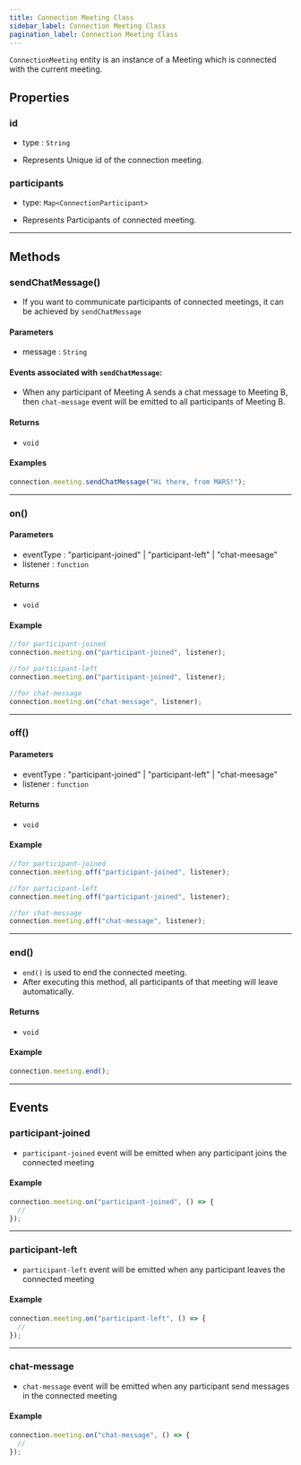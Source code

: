 ```yaml
---
title: Connection Meeting Class
sidebar_label: Connection Meeting Class
pagination_label: Connection Meeting Class
---
```


`ConnectionMeeting` entity is an instance of a Meeting which is connected with the current meeting.

<div class="sdk-api-ref-only-h4">

## Properties

### id

- type : `String`

- Represents Unique id of the connection meeting.

### participants

- type: `Map<ConnectionParticipant>`

- Represents Participants of connected meeting.

---

## Methods

### sendChatMessage()

- If you want to communicate participants of connected meetings, it can be achieved by `sendChatMessage`

#### Parameters

- message : `String`

#### Events associated with `sendChatMessage`:

- When any participant of Meeting A sends a chat message to Meeting B, then `chat-message` event will be emitted to all participants of Meeting B.

#### Returns

- `void`

#### Examples

```js
connection.meeting.sendChatMessage("Hi there, from MARS!");
```

---

### on()

#### Parameters

- eventType : "participant-joined" | "participant-left" | "chat-meesage"
- listener : `function`

#### Returns

- `void`

#### Example

```js
//for participant-joined
connection.meeting.on("participant-joined", listener);

//for participant-left
connection.meeting.on("participant-joined", listener);

//for chat-message
connection.meeting.on("chat-message", listener);
```

---

### off()

#### Parameters

- eventType : "participant-joined" | "participant-left" | "chat-meesage"
- listener : `function`

#### Returns

- `void`

#### Example

```js
//for participant-joined
connection.meeting.off("participant-joined", listener);

//for participant-left
connection.meeting.off("participant-joined", listener);

//for chat-message
connection.meeting.off("chat-message", listener);
```

---

### end()

- `end()` is used to end the connected meeting.
- After executing this method, all participants of that meeting will leave automatically.

#### Returns

- `void`

#### Example

```js
connection.meeting.end();
```

---

## Events

### participant-joined

- `participant-joined` event will be emitted when any participant joins the connected meeting

#### Example

```js
connection.meeting.on("participant-joined", () => {
  //
});
```

---

### participant-left

- `participant-left` event will be emitted when any participant leaves the connected meeting

#### Example

```js
connection.meeting.on("participant-left", () => {
  //
});
```

---

### chat-message

- `chat-message` event will be emitted when any participant send messages in the connected meeting

#### Example

```js
connection.meeting.on("chat-message", () => {
  //
});
```

</div>
